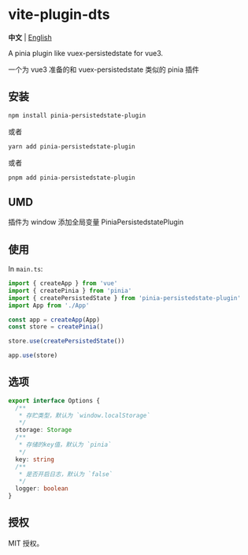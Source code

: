 # vite-plugin-dts

**中文** | [English](./README.md)

A pinia plugin like vuex-persistedstate for vue3.

一个为 vue3 准备的和 vuex-persistedstate 类似的 pinia 插件

## 安装

```sh
npm install pinia-persistedstate-plugin
```

或者

```sh
yarn add pinia-persistedstate-plugin
```

或者

```sh
pnpm add pinia-persistedstate-plugin
```

## UMD

<script src="https://unpkg.com/pinia-persistedstate-plugin/dist/pinia-persistedstate.umd.js"></script>

插件为 window 添加全局变量 PiniaPersistedstatePlugin

## 使用

In `main.ts`:

```ts
import { createApp } from 'vue'
import { createPinia } from 'pinia'
import { createPersistedState } from 'pinia-persistedstate-plugin'
import App from './App'

const app = createApp(App)
const store = createPinia()

store.use(createPersistedState())

app.use(store)
```

## 选项

```ts
export interface Options {
  /**
   * 存贮类型，默认为 `window.localStorage`
   */
  storage: Storage
  /**
   * 存储的key值，默认为 `pinia`
   */
  key: string
  /**
   * 是否开启日志，默认为 `false`
   */
  logger: boolean
}
```

## 授权

MIT 授权。
